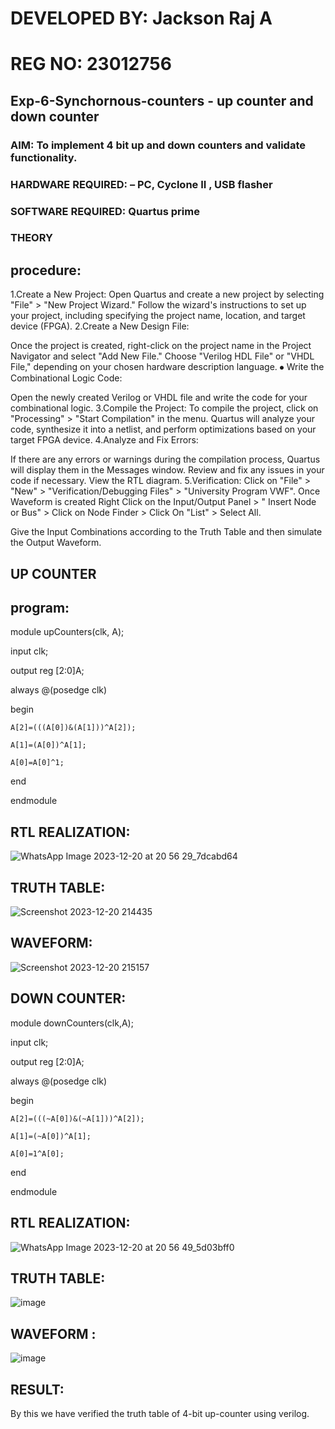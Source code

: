 
# DEVELOPED BY: Jackson Raj A
# REG NO: 23012756
##  Exp-6-Synchornous-counters - up counter and down counter 
### AIM: To implement 4 bit up and down counters and validate  functionality.
### HARDWARE REQUIRED:  – PC, Cyclone II , USB flasher
### SOFTWARE REQUIRED:   Quartus prime
### THEORY 
## procedure:

1.Create a New Project:
Open Quartus and create a new project by selecting "File" > "New Project Wizard."
Follow the wizard's instructions to set up your project, including specifying the project name, location, and target device (FPGA).
2.Create a New Design File:

Once the project is created, right-click on the project name in the Project Navigator and select "Add New File."
Choose "Verilog HDL File" or "VHDL File," depending on your chosen hardware description language.
⦁	Write the Combinational Logic Code:

Open the newly created Verilog or VHDL file and write the code for your combinational logic.
3.Compile the Project:
To compile the project, click on "Processing" > "Start Compilation" in the menu.
Quartus will analyze your code, synthesize it into a netlist, and perform optimizations based on your target FPGA device.
4.Analyze and Fix Errors:

If there are any errors or warnings during the compilation process, Quartus will display them in the Messages window.
Review and fix any issues in your code if necessary.
View the RTL diagram.
5.Verification:
Click on "File" > "New" > "Verification/Debugging Files" > "University Program VWF".
Once Waveform is created Right Click on the Input/Output Panel > " Insert Node or Bus" > Click on Node Finder > Click On "List" > Select All.

Give the Input Combinations according to the Truth Table and then simulate the Output Waveform.


## UP COUNTER 

## program:
module upCounters(clk, A);

input clk;

output reg [2:0]A;

always @(posedge clk)

begin

	A[2]=(((A[0])&(A[1]))^A[2]);
 
	A[1]=(A[0])^A[1];
 
	A[0]=A[0]^1;
 
end

endmodule
## RTL REALIZATION:
![WhatsApp Image 2023-12-20 at 20 56 29_7dcabd64](https://github.com/23011258/Exp-7-Synchornous-counters-/assets/139842204/c283eff0-f438-409e-a830-d3f19628f97e)
## TRUTH TABLE:

![Screenshot 2023-12-20 214435](https://github.com/23011258/Exp-7-Synchornous-counters-/assets/139842204/c2b57cce-4b4d-426b-aa7a-1241118a14cf)

 ## WAVEFORM:
 
 ![Screenshot 2023-12-20 215157](https://github.com/23011258/Exp-7-Synchornous-counters-/assets/139842204/d2839b5b-07e0-4c88-b78e-c36641f63b8a)
 ## DOWN COUNTER:
 module downCounters(clk,A);
 
input clk;

output reg [2:0]A;

always @(posedge clk)

begin

	A[2]=(((~A[0])&(~A[1]))^A[2]);
 
	A[1]=(~A[0])^A[1];
 
	A[0]=1^A[0];
 
end 

endmodule
## RTL REALIZATION:
![WhatsApp Image 2023-12-20 at 20 56 49_5d03bff0](https://github.com/23011258/Exp-7-Synchornous-counters-/assets/139842204/53eb74d4-fa80-492e-9d7a-813135622b79)
## TRUTH TABLE:
![image](https://github.com/23011258/Exp-7-Synchornous-counters-/assets/139842204/e72783bc-a5a2-4f57-b2d2-a06399205dba)
## WAVEFORM :
![image](https://github.com/23011258/Exp-7-Synchornous-counters-/assets/139842204/75cbd884-cb5e-4d59-a459-f7f20073e15f)


## RESULT:
By this we have verified the truth table of 4-bit up-counter using verilog.
